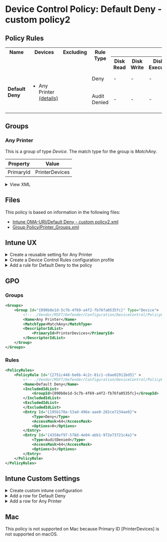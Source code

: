 # Device Control Policy: Default Deny - custom policy2

## Policy Rules
<table>
    <tr>
        <th rowspan="2" valign="top">Name</th>
        <th rowspan="2" valign="top">Devices</th>
        <th rowspan="2" valign="top">Excluding</th>
        <th rowspan="2" valign="top">Rule Type</th>
        <th colspan="7" valign="top"><center>Access</center></th>
        <th rowspan="2" valign="top">Notification</th>
        <th rowspan="2" valign="top">User SID</th>
        <th rowspan="2" valign="top">Conditions</th>
    </tr>
    <tr>
		<th>Disk Read</th>
		<th>Disk Write</th>
		<th>Disk Execute</th>
		<th>File Read</th>
		<th>File Write</th>
		<th>File Execute</th>
		<th>Print</th>
	</tr><tr>
            <td rowspan="2"><b>Default Deny</b></td>
            <td rowspan="2 valign="top">
                <ul><li>Any Printer<a href="#any-printer" title="MatchAny [{'PrimaryId': 'PrinterDevices'}]"> (details)</a></ul>
            </td>
            <td rowspan="2" valign="top">
                <ul></ul>
            </td>
            <td>Deny</td>
            <td>-</td>
            <td>-</td>
            <td>-</td>
            <td>-</td>
            <td>-</td>
            <td>-</td>
            <td>:x:</td>
            <td>None (0)</td> 
            <td>All Users</td>
            <td>
                <ul>
                </ul>
            </td>
        </tr><tr>
            <td>Audit Denied</td>
            <td>-</td>
            <td>-</td>
            <td>-</td>
            <td>-</td>
            <td>-</td>
            <td>-</td>
            <td>:page_facing_up:</td>
            <td>Show notification and Send event (3)</td>
            <td>All Users</td>
            <td>
                <ul>
                </ul>
            </td>
        </tr></table>

## Groups


### Any Printer

This is a group of type *Device*. 
The match type for the group is *MatchAny*.

|  Property | Value |
|-----------|-------|
| PrimaryId | PrinterDevices |

<details>
<summary>View XML</summary>

```xml
<Group Id="{090b8e1d-5c7b-4f69-a4f2-fb76fa0535fc}" Type="Device">
	<!-- ./Vendor/MSFT/Defender/Configuration/DeviceControl/PolicyGroups/%7B090b8e1d-5c7b-4f69-a4f2-fb76fa0535fc%7D/GroupData -->
	<Name>Any Printer</Name>
	<MatchType>MatchAny</MatchType>
	<DescriptorIdList>
		<PrimaryId>PrinterDevices</PrimaryId>
	</DescriptorIdList>
</Group>
```
</details>


## Files
This policy is based on information in the following files:

- [Intune OMA-URI/Default Deny - custom policy2.xml](Intune%20OMA-URI/Default%20Deny%20-%20custom%20policy2.xml)
- [Group Policy/Printer_Groups.xml](Group%20Policy/Printer_Groups.xml)


## Intune UX

<details>
<summary>Create a reusable setting for Any Printer</summary> 

   1. Navigate to Home > Endpoint Security > Attack Surface Reduction
   2. Click on Reusable Settings
   3. Click (+) Add
   4. Enter the Any Printer for the name.  
   5. Optionally, enter a description
   6. Click on "Next"
   7. Set the match type toggle to MatchAny
   
      
   8. Add a Removable Storage object for PrimaryId
        1. Click (+) Add
        2. Select "Reusable storage"
        3. Click on "Edit Instance"    
        4. Enter *PrimaryId* for Name
        5. Enter *PrinterDevices* for PrimaryId
        6. Click "Save"
    
   
   8. Click "Next"
   9. Click "Add"
</details>
<details>
<summary>Create a Device Control Rules configuration profile</summary>  

   1. Navigate to Home > Endpoint Security > Attack Surface Reduction
   2. Click on "Create Policy"
   3. Under Platform, select "Windows 10 and later"
   4. Under Profile, select "Device Control Rules"
   5. Click "Create"
   6. Under Name, enter **
   7. Optionally, enter a description
   8. Click "Next"
</details>


<details>
<summary>Add a rule for Default Deny to the policy</summary>


   1. Click on "+ Set reusable settings" under Included Id

   1. Click on *Any Printer*

   1. Click on "Select"


   1. Click on "+ Edit Entry"
   1. Enter *Default Deny* for the name



   1. Select *Deny* from "Type"
   1. Select *None* from "Options"
   1. Select *Print* from "Access mask"




   1. Add another entry.  Click on "+ Add"

   1. Select *Audit Denied* from "Type"
   1. Select *Show notification and Send event* from "Options"
   1. Select *Print* from "Access mask"


   1. Click "OK"
</details>



## GPO
### Groups
```xml
<Groups>
	<Group Id="{090b8e1d-5c7b-4f69-a4f2-fb76fa0535fc}" Type="Device">
		<!-- ./Vendor/MSFT/Defender/Configuration/DeviceControl/PolicyGroups/%7B090b8e1d-5c7b-4f69-a4f2-fb76fa0535fc%7D/GroupData -->
		<Name>Any Printer</Name>
		<MatchType>MatchAny</MatchType>
		<DescriptorIdList>
			<PrimaryId>PrinterDevices</PrimaryId>
		</DescriptorIdList>
	</Group>
</Groups>
```
### Rules
```xml
<PolicyRules>
	<PolicyRule Id="{2751c448-6e6b-4c2c-81c1-c8ae02911bd5}" >
		<!-- ./Vendor/MSFT/Defender/Configuration/DeviceControl/PolicyRules/%7B2751c448-6e6b-4c2c-81c1-c8ae02911bd5%7D/RuleData -->
		<Name>Default Deny</Name>
		<IncludedIdList>
			<GroupId>{090b8e1d-5c7b-4f69-a4f2-fb76fa0535fc}</GroupId>
		</IncludedIdList>
		<ExcludedIdList>
		</ExcludedIdList>
		<Entry Id="{195b178a-53ad-496e-aae0-282ce7234ae0}">
			<Type>Deny</Type>
			<AccessMask>64</AccessMask>
			<Options>0</Options>
		</Entry>
		<Entry Id="{4358ef97-578d-4e04-abb1-972e73721c4a}">
			<Type>AuditDenied</Type>
			<AccessMask>64</AccessMask>
			<Options>3</Options>
		</Entry>
	</PolicyRule>
</PolicyRules>
```
## Intune Custom Settings

<details>
<summary>Create custom intune configuration</summary>

   1. Navigate to Devices > Configuration profiles
   2. Click Create (New Policy)
   3. Select Platform "Windows 10 and Later"
   4. Select Profile "Templates"
   5. Select Template Name "Custom"
   6. Click "Create"
   7. Under Name, enter **
   8. Optionally, enter a description
   9. Click "Next" 
</details>
<details>
<summary>Add a row for Default Deny</summary>  
   
   1. Click "Add"
   2. For Name, enter *Default Deny*
   3. For Description, enter **
   4. For OMA-URI, enter  *./Vendor/MSFT/Defender/Configuration/DeviceControl/PolicyRules/%7B2751c448-6e6b-4c2c-81c1-c8ae02911bd5%7D/RuleData*
   5. For Data type, select *String (XML File)*
   
        
   6. For Custom XML, select  *.\Intune OMA-URI\Default Deny - custom policy2.xml*
         
   
   
   7. Click "Save"
</details>
<details>
<summary>Add a row for Any Printer</summary>  
   
   1. Click "Add"
   2. For Name, enter *Any Printer*
   3. For Description, enter **
   4. For OMA-URI, enter  *./Vendor/MSFT/Defender/Configuration/DeviceControl/PolicyGroups/%7B090b8e1d-5c7b-4f69-a4f2-fb76fa0535fc%7D/GroupData*
   5. For Data type, select *String (XML File)*
   
        
   6. For Custom XML, select  *.\Intune OMA-URI\Any printer group.xml*
         
   
   
   7. Click "Save"
</details>


## Mac

This policy is not supported on Mac because Primary ID [PrinterDevices] is not supported on macOS.


